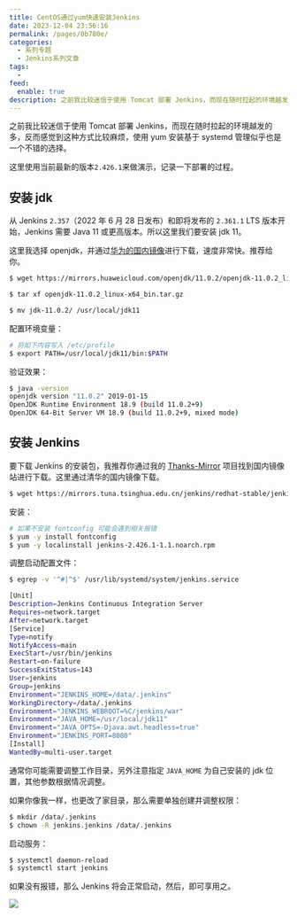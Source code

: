 ```yaml
---
title: CentOS通过yum快速安装Jenkins
date: 2023-12-04 23:56:16
permalink: /pages/0b780e/
categories:
  - 系列专题
  - Jenkins系列文章
tags:
  -
feed:
  enable: true
description: 之前我比较迷信于使用 Tomcat 部署 Jenkins，而现在随时拉起的环境越发的多，反而感觉到这种方式比较麻烦，使用 yum 安装基于 systemd 管理似乎也是一个不错的选择。
---
```


之前我比较迷信于使用 Tomcat 部署 Jenkins，而现在随时拉起的环境越发的多，反而感觉到这种方式比较麻烦，使用 yum 安装基于 systemd 管理似乎也是一个不错的选择。

这里使用当前最新的版本`2.426.1`来做演示，记录一下部署的过程。

## 安装 jdk

从 Jenkins `2.357`（2022 年 6 月 28 日发布）和即将发布的 `2.361.1` LTS 版本开始，Jenkins 需要 Java 11 或更高版本。所以这里我们要安装 jdk 11。

这里我选择 openjdk，并通过[华为的国内镜像](https://mirrors.huaweicloud.com/openjdk/)进行下载，速度非常快。推荐给你。

```bash
$ wget https://mirrors.huaweicloud.com/openjdk/11.0.2/openjdk-11.0.2_linux-x64_bin.tar.gz

$ tar xf openjdk-11.0.2_linux-x64_bin.tar.gz

$ mv jdk-11.0.2/ /usr/local/jdk11
```

配置环境变量：

```sh
# 将如下内容写入 /etc/profile
$ export PATH=/usr/local/jdk11/bin:$PATH
```

验证效果：

```sh
$ java -version
openjdk version "11.0.2" 2019-01-15
OpenJDK Runtime Environment 18.9 (build 11.0.2+9)
OpenJDK 64-Bit Server VM 18.9 (build 11.0.2+9, mixed mode)
```

## 安装 Jenkins

要下载 Jenkins 的安装包，我推荐你通过我的 [Thanks-Mirror](https://github.com/eryajf/Thanks-Mirror#jenkins) 项目找到国内镜像站进行下载。这里通过清华的国内镜像下载。

```sh
$ wget https://mirrors.tuna.tsinghua.edu.cn/jenkins/redhat-stable/jenkins-2.426.1-1.1.noarch.rpm
```

安装：

```sh
# 如果不安装 fontconfig 可能会遇到相关报错
$ yum -y install fontconfig
$ yum -y localinstall jenkins-2.426.1-1.1.noarch.rpm
```

调整启动配置文件：

```sh
$ egrep -v '^#|^$' /usr/lib/systemd/system/jenkins.service

[Unit]
Description=Jenkins Continuous Integration Server
Requires=network.target
After=network.target
[Service]
Type=notify
NotifyAccess=main
ExecStart=/usr/bin/jenkins
Restart=on-failure
SuccessExitStatus=143
User=jenkins
Group=jenkins
Environment="JENKINS_HOME=/data/.jenkins"
WorkingDirectory=/data/.jenkins
Environment="JENKINS_WEBROOT=%C/jenkins/war"
Environment="JAVA_HOME=/usr/local/jdk11"
Environment="JAVA_OPTS=-Djava.awt.headless=true"
Environment="JENKINS_PORT=8080"
[Install]
WantedBy=multi-user.target
```

通常你可能需要调整工作目录，另外注意指定 `JAVA_HOME` 为自己安装的 jdk 位置，其他参数根据情况调整。

如果你像我一样，也更改了家目录，那么需要单独创建并调整权限：

```sh
$ mkdir /data/.jenkins
$ chown -R jenkins.jenkins /data/.jenkins
```

启动服务：

```sh
$ systemctl daemon-reload
$ systemctl start jenkins
```

如果没有报错，那么 Jenkins 将会正常启动，然后，即可享用之。

![](https://t.eryajf.net/imgs/2023/12/1701705708887.jpg)